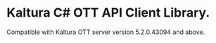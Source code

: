 # Kaltura C# OTT API Client Library.
Compatible with Kaltura OTT server version 5.2.0.43094 and above.
